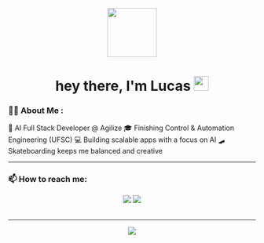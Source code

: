 <div id="header" align="center">
<img src="https://media0.giphy.com/media/v1.Y2lkPTc5MGI3NjExNHdwaHd5cGNydG11ZjR4b3ZubWNibGd3cTlnMDhheDhjaHkwZnZpbyZlcD12MV9pbnRlcm5hbF9naWZfYnlfaWQmY3Q9Zw/xoicctrOv5aGw6mCZi/giphy.gif" width=100/>
</div>
<h1 align="center">
  hey there, I'm Lucas
  <img src="https://media.giphy.com/media/hvRJCLFzcasrR4ia7z/giphy.gif" width="30px"/>
</h1>

### :man_technologist: About Me :
<div style="display: flex; flex-direction: column; gap: 6px;">
  🚀 AI Full Stack Developer @ Agilize  
  🎓 Finishing Control & Automation Engineering (UFSC)  
  💻 Building scalable apps with a focus on AI  
  🛹 Skateboarding keeps me balanced and creative  
</div>

---

### :mailbox: How to reach me:
<div align="center">
  <a href = "mailto:borgesbfx@gmail.com"><img src="https://img.shields.io/badge/-Gmail-%23333?style=for-the-badge&logo=gmail&logoColor=white" target="_blank"></a>
  <a href="https://www.linkedin.com/in/lucasbfx/" target="_blank"><img src="https://img.shields.io/badge/-LinkedIn-%230077B5?style=for-the-badge&logo=linkedin&logoColor=white" target="_blank"></a> 
</div><br>

---

<div align="center"">
  <div>
  <img src="https://github-readme-stats.vercel.app/api/top-langs/?username=LdeLudwig&layout=compact&theme=vision-friendly-dark" />  
  </div>
</div>

